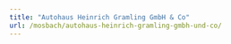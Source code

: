 ```yaml
---
title: "Autohaus Heinrich Gramling GmbH & Co"
url: /mosbach/autohaus-heinrich-gramling-gmbh-und-co/
---
```

